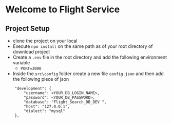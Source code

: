 # Welcome to Flight Service 

## Project Setup
- clone the project on your local
- Execute `npm install` on the same path as of your root directory of download project
- Create a `.env` file in the root directory and add the following environment variable
   - `PORT=3000`
- Inside the `src\config` folder create a new file `config.json` and then add the following piece of json

```
    "development": {
        "username": <YOUR_DB_LOGIN_NAME>,
        "password": <YOUR_DB_PASSWORD>,
        "database": "Flight_Search_DB_DEV ",
        "host": "127.0.0.1",
        "dialect": "mysql"
    },

```